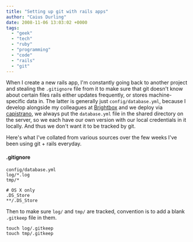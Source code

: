 ```yaml
---
title: "Setting up git with rails apps"
author: "Caius Durling"
date: 2008-11-06 13:03:02 +0000
tags:
  - "geek"
  - "tech"
  - "ruby"
  - "programming"
  - "code"
  - "rails"
  - "git"
---
```


When I create a new rails app, I'm constantly going back to another project and stealing the `.gitignore` file from it to make sure that git doesn't know about certain files rails either updates frequently, or stores machine-specific data in. The latter is generally just `config/database.yml`, because I develop alongside my colleagues at [Brightbox][] and we deploy via [capistrano][cap], we always put the `database.yml` file in the shared directory on the server, so we each have our own version with our local credentials in it locally. And thus we don't want it to be tracked by git.

[Brightbox]: http://brightbox.co.uk/ "Brightbox - Serious Rails Hosting"
[cap]: http://www.capify.org/

Here's what I've collated from various sources over the few weeks I've been using git + rails everyday.

#### .gitignore

    config/database.yml
    log/*.log
    tmp/*

    # OS X only
    .DS_Store
    **/.DS_Store

Then to make sure `log/` and `tmp/` are tracked, convention is to add a blank `.gitkeep` file in them.

```shell
touch log/.gitkeep
touch tmp/.gitkeep
```

